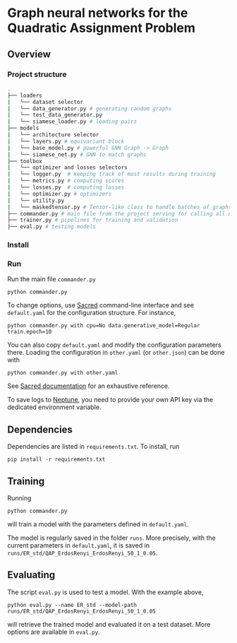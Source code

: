 # Graph neural networks for the Quadratic Assignment Problem

## Overview
### Project structure

```bash
.
├── loaders
|   └── dataset selector
|   └── data_generator.py # generating random graphs
|   └── test_data_generator.py
|   └── siamese_loader.py # loading pairs 
├── models
|   └── architecture selector
|   └── layers.py # equivariant block
|   └── base_model.py # powerful GNN Graph -> Graph
|   └── siamese_net.py # GNN to match graphs
├── toolbox
|   └── optimizer and losses selectors
|   └── logger.py  # keeping track of most results during training
|   └── metrics.py # computing scores
|   └── losses.py  # computing losses
|   └── optimizer.py # optimizers
|   └── utility.py
|   └── maskedtensor.py # Tensor-like class to handle batches of graphs of different sizes
├── commander.py # main file from the project serving for calling all necessary functions for training and testing
├── trainer.py # pipelines for training and validation
├── eval.py # testing models
```

### Install

### Run
Run the main file ```commander.py```
```
python commander.py
```
To change options, use [Sacred](https://github.com/IDSIA/sacred) command-line interface and see ```default.yaml``` for the configuration structure. For instance,
```
python commander.py with cpu=No data.generative_model=Regular train.epoch=10 
```
You can also copy ```default.yaml``` and modify the configuration parameters there. Loading the configuration in ```other.yaml``` (or ```other.json```) can be done with
```
python commander.py with other.yaml
```
See [Sacred documentation](http://sacred.readthedocs.org/) for an exhaustive reference. 

To save logs to [Neptune](https://neptune.ai/), you need to provide your own API key via the dedicated environment variable.

## Dependencies
Dependencies are listed in `requirements.txt`. To install, run
```
pip install -r requirements.txt
```
## Training 
Running
```
python commander.py
```
will train a model with the parameters defined in `default.yaml`.

The model is regularly saved in the folder `runs`. More precisely, with the current parameters in `default.yaml`, it is saved in `runs/ER_std/QAP_ErdosRenyi_ErdosRenyi_50_1_0.05`.

## Evaluating

The script `eval.py` is used to test a model. With the example above,
```
python eval.py --name ER_std --model-path runs/ER_std/QAP_ErdosRenyi_ErdosRenyi_50_1_0.05
```
will retrieve the trained model and evaluated it on a test dataset. More options are available in `eval.py`.
